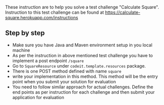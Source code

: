 These instruction are to help you solve a test challenge "Calculate Square". Instruction to this test challenge can be found at https://calculate-square.herokuapp.com/instructions

## Step by step
- Make sure you have Java and Maven environment setup in you local machine
- As per the instruction in above mentioned test challenge you have to implement a post endpoint `/square`
- Go to `SquareResource` under `codeit.template.resources` package. 
- There is one POST method defined with name `square`
- write your implementation in this method. This method will be the entry point when you submit your solution for evaluation
- You need to follow similar approach for actual challenges. Define the end  points as per instruction for each challenge and then submit your application for evaluation


